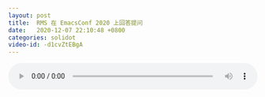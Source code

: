 ```yaml
---
layout: post
title:  RMS 在 EmacsConf 2020 上回答提问
date:   2020-12-07 22:10:48 +0800
categories: solidot
video-id: -d1cvZtEBgA
---
```


<audio src="/assets/27199416e5ed53d5d32e29cc2b78884b.mp3" style="width: 100%;" controls></audio>

